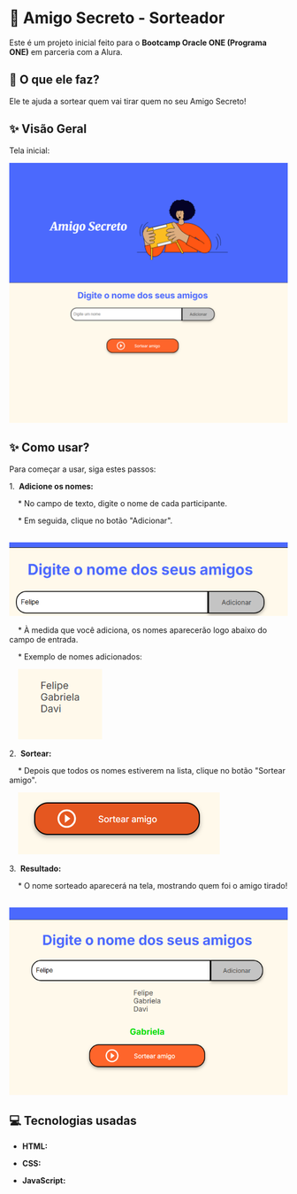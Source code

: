 # 🎁 Amigo Secreto - Sorteador

Este é um projeto inicial feito para o **Bootcamp Oracle ONE (Programa ONE)** em parceria com a Alura.



## 🚀 O que ele faz?

Ele te ajuda a sortear quem vai tirar quem no seu Amigo Secreto!



## ✨ Visão Geral



Tela inicial:



![Tela Inicial do Amigo Secreto](assets/pagina-inicial.png)



## ✨ Como usar?



Para começar a usar, siga estes passos:



1.  **Adicione os nomes:**

    * No campo de texto, digite o nome de cada participante.

    * Em seguida, clique no botão "Adicionar".



    ![Campo de Adição de Nome](assets/add-nome.png)



    * À medida que você adiciona, os nomes aparecerão logo abaixo do campo de entrada.

    * Exemplo de nomes adicionados:



    ![Lista de Nomes Adicionados](assets/lista-nomes.png)



2.  **Sortear:**

    * Depois que todos os nomes estiverem na lista, clique no botão "Sortear amigo".



    ![Botão Sortear Amigo](assets/sortear-nome.png)



3.  **Resultado:**

    * O nome sorteado aparecerá na tela, mostrando quem foi o amigo tirado!



    ![Resultado do Sorteio](assets/resultado.png)



## 💻 Tecnologias usadas

* **HTML:**

* **CSS:**

* **JavaScript:**